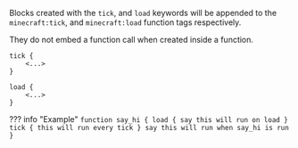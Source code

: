 Blocks created with the `tick`, and `load` keywords will be appended to the `minecraft:tick`, and `minecraft:load` function tags respectively.

They do not embed a function call when created inside a function.

```
tick {
    <...>
}
```

```
load {
    <...>
}
```

??? info "Example"
    ```
    function say_hi {
        load {
            say this will run on load
        }
        tick {
            this will run every tick
        }
        say this will run when say_hi is run
    }
    ```
